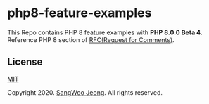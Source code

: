 # php8-feature-examples

This Repo contains PHP 8 feature examples with **PHP 8.0.0 Beta 4**. Reference PHP 8 section of [RFC(Request for Comments)](https://wiki.php.net/rfc).

## License

[MIT](https://github.com/pronist/php8/blob/master/LICENSE)

Copyright 2020. [SangWoo Jeong](https://github.com/pronist). All rights reserved.